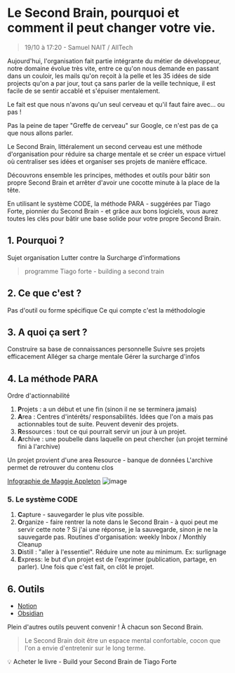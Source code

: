 #  Le Second Brain, pourquoi et comment il peut changer votre vie.
> 19/10 à 17:20 - Samuel NAIT / AllTech

Aujourd'hui, l'organisation fait partie intégrante du métier de développeur, notre domaine évolue très vite, entre ce qu'on nous demande en passant dans un couloir, les mails qu'on reçoit à la pelle et les 35 idées de side projects qu'on a par jour, tout ça sans parler de la veille technique, il est facile de se sentir accablé et s'épuiser mentalement.

Le fait est que nous n'avons qu'un seul cerveau et qu'il faut faire avec... ou pas !

Pas la peine de taper "Greffe de cerveau" sur Google, ce n'est pas de ça que nous allons parler.

Le Second Brain, littéralement un second cerveau est une méthode d'organisation pour réduire sa charge mentale et se créer un espace virtuel où centraliser ses idées et organiser ses projets de manière efficace.

Découvrons ensemble les principes, méthodes et outils pour bâtir son propre Second Brain et arrêter d'avoir une cocotte minute à la place de la tête.

En utilisant le système CODE, la méthode PARA - suggérées par Tiago Forte, pionnier du Second Brain - et grâce aux bons logiciels, vous aurez toutes les clés pour bâtir une base solide pour votre propre Second Brain.
 
## 1. Pourquoi ?
Sujet organisation
Lutter contre la Surcharge d'informations

> programme Tiago forte - building a second train

## 2. Ce que c'est ?
Pas d'outil ou forme spécifique 
Ce qui compte c'est la méthodologie

## 3. A quoi ça sert ?
Construire sa base de connaissances personnelle
Suivre ses projets efficacement
Alléger sa charge mentale
Gérer la surcharge d'infos

## 4. La méthode PARA
Ordre d'actionnabilité

1. **P**rojets : a un début et une fin (sinon il ne se terminera jamais)
2. **A**rea : Centres d'intérêts/ responsabilités. Idées que l'on a mais pas actionnables tout de suite. Peuvent devenir des projets.
3. **R**essources : tout ce qui pourrait servir un jour à un projet.
4. **A**rchive : une poubelle dans laquelle on peut chercher (un projet terminé fini à l'archive)

Un projet provient d'une area
Resource - banque de données
L'archive permet de retrouver du contenu clos 

[Infographie de Maggie Appleton](https://maggieappleton.com/basb)
![image](https://github.com/ngriere/devfestnantes2023/assets/9659029/d024fa86-1f55-47ba-9e7e-8e11867af001)

### 5. Le système CODE

1. **C**apture - sauvegarder le plus vite possible.
2. **O**rganize - faire rentrer la note dans le Second Brain - à quoi peut me servir cette note ? Si j'ai une réponse, je la sauvegarde, sinon je ne la sauvegarde pas. Routines d'organisation: weekly Inbox / Monthly Cleanup
3. **D**istill : "aller à l'essentiel". Réduire une note au minimum. Ex: surlignage
4. **E**xpress: le but d'un projet est de l'exprimer (publication, partage, en parler). Une fois que c'est fait, on clôt le projet.

## 6. Outils
- [Notion](https://www.notion.so/)
- [Obsidian](https://obsidian.md/)

Plein d'autres outils peuvent convenir ! À chacun son Second Brain.

> Le Second Brain doit être un espace mental confortable, cocon que l'on a envie d'entretenir sur le long terme.

:bulb: Acheter le livre - Build your Second Brain de Tiago Forte
